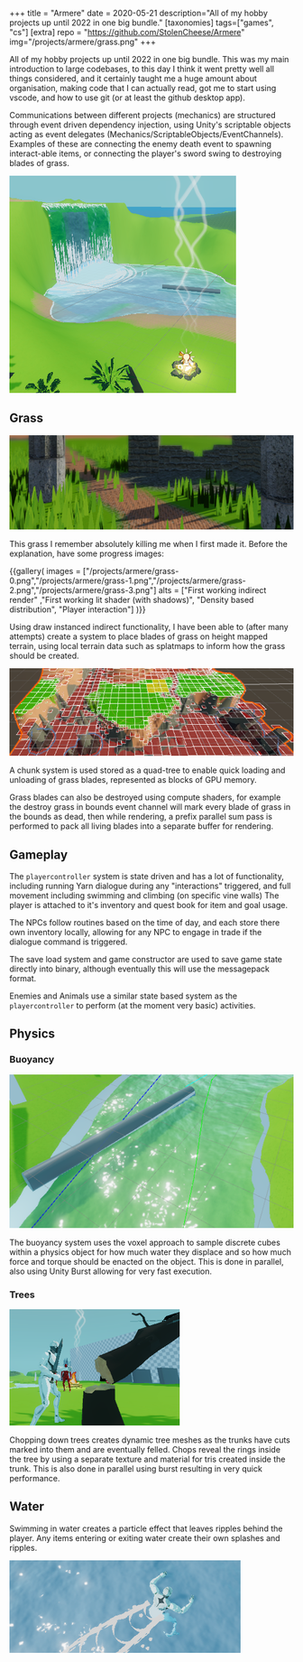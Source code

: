 +++
title = "Armere"
date = 2020-05-21
description="All of my hobby projects up until 2022 in one big bundle."
[taxonomies]
tags=["games", "cs"]
[extra]
repo = "https://github.com/StolenCheese/Armere"
img="/projects/armere/grass.png"
+++

All of my hobby projects up until 2022 in one big bundle. <!-- more --> This was my main introduction to large codebases, to this day I think it
went pretty well all things considered, and it certainly taught me a huge amount about organisation, making code that I can actually read,
got me to start using vscode, and how to use git (or at least the github desktop app).

Communications between different projects (mechanics) are structured through event driven dependency injection,
using Unity's scriptable objects acting as event delegates (Mechanics/ScriptableObjects/EventChannels). Examples of these
are connecting the enemy death event to spawning interact-able items, or connecting the player's sword swing to destroying
blades of grass.

![Waterfall](/projects/armere/waterfall.png)

## Grass

![Grass](/projects/armere/grass.png)

This grass I remember absolutely killing me when I first made it. Before the explanation, have some progress images:

{{gallery(
	images = ["/projects/armere/grass-0.png","/projects/armere/grass-1.png","/projects/armere/grass-2.png","/projects/armere/grass-3.png"]
	alts = ["First working indirect render" ,"First working lit shader (with shadows)", "Density based distribution", "Player interaction"]
)}}

Using draw instanced indirect functionality, I have been able to (after many attempts) create a system to place blades of grass on height mapped terrain, using local terrain data such as splatmaps to inform how the grass should be created.

![Grass Chunking system](/projects/armere/grass_chunks.png)

A chunk system is used stored as a quad-tree to enable quick loading and unloading of grass blades, represented as blocks of GPU memory.

Grass blades can also be destroyed using compute shaders, for example the destroy grass in bounds event channel will mark every blade of grass in the bounds as dead, then while rendering, a prefix parallel sum pass is performed to pack all living blades into a separate buffer for rendering.

## Gameplay

The `playercontroller` system is state driven and has a lot of functionality, including running Yarn dialogue
during any "interactions" triggered, and full movement including swimming and climbing (on specific vine walls)
The player is attached to it's inventory and quest book for item and goal usage.

The NPCs follow routines based on the time of day, and each store there own inventory locally, allowing for any
NPC to engage in trade if the dialogue command is triggered.

The save load system and game constructor are used to save game state directly into binary, although eventually
this will use the messagepack format.

Enemies and Animals use a similar state based system as the `playercontroller` to perform (at the moment very basic)
activities.

## Physics

### Buoyancy

![Buoyant cylinder](/projects/armere/log_in_water.png)

The buoyancy system uses the voxel approach to sample discrete cubes within a physics object for how much water they displace and
so how much force and torque should be enacted on the object. This is done in parallel, also using Unity Burst allowing for very fast execution.

### Trees

![Tree chop](/projects/armere/tree_chop.png)

Chopping down trees creates dynamic tree meshes as the trunks have cuts marked into them and are eventually felled.
Chops reveal the rings inside the tree by using a separate texture and material for tris created inside the trunk.
This is also done in parallel using burst resulting in very quick performance.

## Water

Swimming in water creates a particle effect that leaves ripples behind the player. Any items entering or exiting water create their
own splashes and ripples.

![Water Trail](/projects/armere/water_trail.png)
